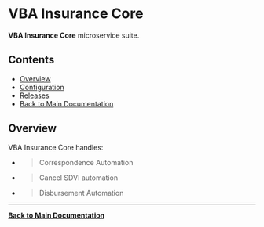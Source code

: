 # VBA Insurance Core

**VBA Insurance Core** microservice suite.

## Contents

- [Overview](#overview)
- [Configuration](./Configuration/VBA-INSURANCE-CORE.Configuration.md)
- [Releases](./Releases/VBA-INSURANCE-CORE.Releases.md)
- [Back to Main Documentation](../README.md)

## Overview

VBA Insurance Core handles:
+ > Correspondence Automation
+ > Cancel SDVI automation
+ > Disbursement Automation

---

**[Back to Main Documentation](../README.md)**
